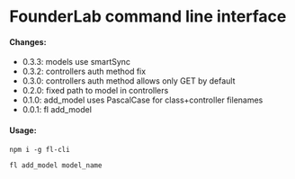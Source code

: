 # FounderLab command line interface

#### Changes: 

- 0.3.3: models use smartSync
- 0.3.2: controllers auth method fix
- 0.3.0: controllers auth method allows only GET by default
- 0.2.0: fixed path to model in controllers
- 0.1.0: add_model uses PascalCase for class+controller filenames
- 0.0.1: fl add_model

#### Usage:

`npm i -g fl-cli`

`fl add_model model_name`
